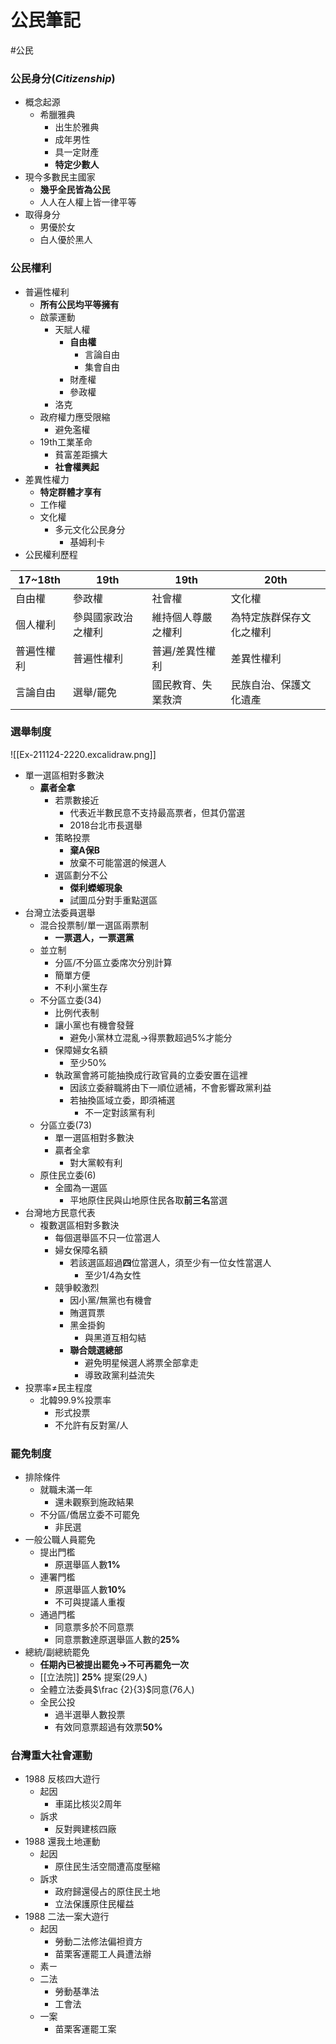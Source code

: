 # 公民筆記
#公民 

### 公民身分(*Citizenship*)
- 概念起源
	- 希臘雅典
		- 出生於雅典
		- 成年男性
		- 具一定財產
		- **特定少數人**
- 現今多數民主國家
	- **幾乎全民皆為公民**
	- 人人在人權上皆一律平等
- 取得身分
	- 男優於女
	- 白人優於黑人

### 公民權利
- 普遍性權利
	- **所有公民均平等擁有**
	- 啟蒙運動
		- 天賦人權
			- **自由權**
				- 言論自由
				- 集會自由
			- 財產權
			- 參政權
		- 洛克
	- 政府權力應受限縮
		- 避免濫權
	- 19th工業革命
		- 貧富差距擴大
		- **社會權興起**
- 差異性權力
	- **特定群體才享有**
	- 工作權
	- 文化權
		- 多元文化公民身分
			- 基姆利卡
- 公民權利歷程

|17~18th|19th|19th|20th|
|---|---|---|---|
|自由權|參政權|社會權|文化權|
|個人權利|參與國家政治之權利|維持個人尊嚴之權利|為特定族群保存文化之權利|
|普遍性權利|普遍性權利|普遍/差異性權利|差異性權利|
|言論自由|選舉/罷免|國民教育、失業救濟|民族自治、保護文化遺產|

### 選舉制度
![[Ex-211124-2220.excalidraw.png]]
- 單一選區相對多數決
	- **贏者全拿**
		- 若票數接近
			- 代表近半數民意不支持最高票者，但其仍當選
			- 2018台北市長選舉
		- 策略投票
			- **棄A保B**
			- 放棄不可能當選的候選人
		- 選區劃分不公
			- **傑利蠑螈現象**
			- 試圖瓜分對手重點選區
- 台灣立法委員選舉
	- 混合投票制/單一選區兩票制
		- **一票選人，一票選黨**
	- 並立制
		- 分區/不分區立委席次分別計算
		- 簡單方便
		- 不利小黨生存
	- 不分區立委(34)
		- 比例代表制
		- 讓小黨也有機會發聲
			- 避免小黨林立混亂->得票數超過5%才能分
		- 保障婦女名額
			- 至少50%
		- 執政黨會將可能抽換成行政官員的立委安置在這裡
			- 因該立委辭職將由下一順位遞補，不會影響政黨利益
			- 若抽換區域立委，即須補選
				- 不一定對該黨有利
	- 分區立委(73)
		- 單一選區相對多數決
		- 贏者全拿
			- 對大黨較有利
	- 原住民立委(6)
		- 全國為一選區
			- 平地原住民與山地原住民各取**前三名**當選
- 台灣地方民意代表
	- 複數選區相對多數決
		- 每個選舉區不只一位當選人
		- 婦女保障名額
			- 若該選區超過**四**位當選人，須至少有一位女性當選人
				- 至少1/4為女性
		- 競爭較激烈
			- 因小黨/無黨也有機會
			- 賄選買票
			- 黑金掛鉤
				- 與黑道互相勾結
			- **聯合競選總部**
				- 避免明星候選人將票全部拿走
				- 導致政黨利益流失
- 投票率$\neq$民主程度
	- 北韓99.9%投票率
		- 形式投票
		- 不允許有反對黨/人

### 罷免制度
- 排除條件
	- 就職未滿一年
		- 還未觀察到施政結果
	- 不分區/僑居立委不可罷免
		- 非民選
- 一般公職人員罷免
	- 提出門檻
		- 原選舉區人數**1%**
	- 連署門檻
		- 原選舉區人數**10%**
		- 不可與提議人重複
	- 通過門檻
		- 同意票多於不同意票
		- 同意票數達原選舉區人數的**25%**
- 總統/副總統罷免
	- **任期內已被提出罷免->不可再罷免一次**
	- [[立法院]] **25%** 提案(29人)
	- 全體立法委員$\frac {2}{3}$同意(76人)
	- 全民公投
		- 過半選舉人數投票
		- 有效同意票超過有效票**50%**

### 台灣重大社會運動
- 1988 反核四大遊行
	- 起因
		- 車諾比核災2周年
	- 訴求
		- 反對興建核四廠
- 1988 還我土地運動
	- 起因
		- 原住民生活空間遭高度壓縮
	- 訴求
		- 政府歸還侵占的原住民土地
		- 立法保護原住民權益
- 1988 二法一案大遊行
	- 起因
		- 勞動二法修法偏袒資方
		- 苗栗客運罷工人員遭法辦
	- 素ㄧ
	- 二法
		- 勞動基準法
		- 工會法
	- 一案
		- 苗栗客運罷工案